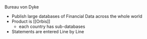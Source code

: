 Bureau von Dyke
- Publish large databases of Financial Data across the whole world
- Product is [[Orbis]]
	- each country has sub-databases
- Statements are entered Line by Line